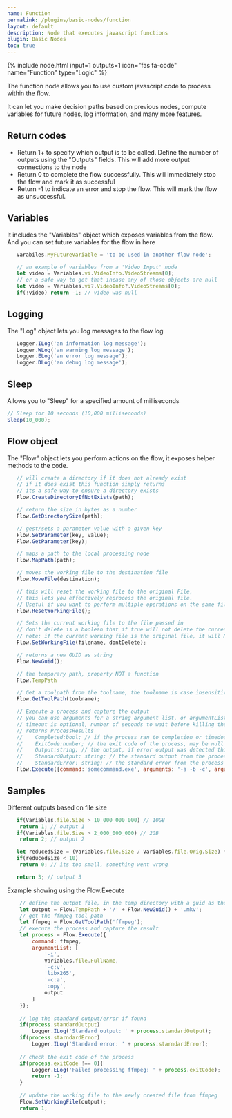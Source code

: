 ```yaml
---
name: Function
permalink: /plugins/basic-nodes/function
layout: default
description: Node that executes javascript functions
plugin: Basic Nodes
toc: true
---
```


{% include node.html input=1 outputs=1 icon="fas fa-code" name="Function" type="Logic" %}


The function node allows you to use custom javascript code to process within the flow.

It can let you make decision paths based on previous nodes, compute variables for future nodes, log information, and many more features.

## Return codes
* Return 1+ to specify which output is to be called.   Define the number of outputs using the "Outputs" fields.  This will add more output connections to the node
* Return 0 to complete the flow successfully.  This will immediately stop the flow and mark it as successful
* Return -1 to indicate an error and stop the flow.  This will mark the flow as unsuccessful.

## Variables
It includes the "Variables" object which exposes variables from the flow.  And you can set future variables for the flow in here

```js
   Varabiles.MyFutureVariable = 'to be used in another flow node';

   // an example of variables from a 'Video Input' node
   let video = Variables.vi.VideoInfo.VideoStreams[0];
   // or a safe way to get that incase any of those objects are null
   let video = Variables.vi?.VideoInfo?.VideoStreams[0];
   if(!video) return -1; // video was null
```


## Logging
The "Log" object lets you log messages to the flow log
```js
   Logger.ILog('an information log message');
   Logger.WLog('an warning log message');
   Logger.ELog('an error log message');
   Logger.DLog('an debug log message');
```

## Sleep
Allows you to "Sleep" for a specified amount of milliseconds
```js
// Sleep for 10 seconds (10,000 milliseconds)
Sleep(10_000);
```

## Flow object
The "Flow" object lets you perform actions on the flow, it exposes helper methods to the code.
```js
   // will create a directory if it does not already exist
   // if it does exist this function simply returns 
   // its a safe way to ensure a directory exists 
   Flow.CreateDirectoryIfNotExists(path);

   // return the size in bytes as a number
   Flow.GetDirectorySize(path); 

   // gest/sets a parameter value with a given key
   Flow.SetParameter(key, value); 
   Flow.GetParameter(key); 

   // maps a path to the local processing node
   Flow.MapPath(path); 

   // moves the working file to the destination file
   Flow.MoveFile(destination); 

   // this will reset the working file to the original File, 
   // this lets you effectively reprocess the original file.  
   // Useful if you want to perform multiple operations on the same file
   Flow.ResetWorkingFile(); 

   // Sets the current working file to the file passed in
   // don't delete is a boolean that if true will not delete the current working file
   // note: if the current working file is the original file, it will NEVER be deleted
   Flow.SetWorkingFile(filename, dontDelete);

   // returns a new GUID as string
   Flow.NewGuid();

   // the temporary path, property NOT a function
   Flow.TempPath

   // Get a toolpath from the toolname, the toolname is case insensitive
   Flow.GetToolPath(toolname);

   // Execute a process and capture the output
   // you can use arguments for a string argument list, or argumentList which is an string array and will escape the arguments for you correctly
   // timeout is optional, number of seconds to wait before killing the process
   // returns ProcessResults
   //    Completed:bool; // if the process ran to completion or timedout/was canceled
   //    ExitCode:number; // the exit code of the process, may be null
   //    Output:string; // the output, if error output was detected this will contain that output
   //    StandardOutput: string; // the standard output from the process
   //    StandardError: string; // the standard error from the process if any
   Flow.Execute({command:'somecommand.exe', arguments: '-a -b -c', argumentList: ['can', 'use', 'instead of arguments'], timeout: 0, workingDirectory: 'optional'});
```


## Samples

Different outputs based on file size
```js
   if(Variables.file.Size > 10_000_000_000) // 10GB
   	return 1; // output 1
   if(Variables.file.Size > 2_000_000_000) // 2GB
   	return 2; // output 2

   let reducedSize = (Variables.file.Size / Variables.file.Orig.Size) * 100;
   if(reducedSize < 10)
   	return 0; // its too small, something went wrong

   return 3; // output 3
```

Example showing using the Flow.Execute
```js
    // define the output file, in the temp directory with a guid as the name
    let output = Flow.TempPath + '/' + Flow.NewGuid() + '.mkv';
    // get the ffmpeg tool path
    let ffmpeg = Flow.GetToolPath('ffmpeg');
    // execute the process and capture the result
    let process = Flow.Execute({
    	command: ffmpeg,
    	argumentList: [
    		'-i',
    		Variables.file.FullName,
    		'-c:v',
    		'libx265',
    		'-c:a',
    		'copy',
    		output
    	]
    });
    
    // log the standard output/error if found
    if(process.standardOutput)
    	Logger.ILog('Standard output: ' + process.standardOutput);
    if(process.starndardError)
    	Logger.ILog('Standard error: ' + process.starndardError);
    
    // check the exit code of the process
    if(process.exitCode !== 0){
    	Logger.ELog('Failed processing ffmpeg: ' + process.exitCode);
    	return -1;
    }
    
    // update the working file to the newly created file from ffmpeg
    Flow.SetWorkingFile(output);
    return 1;
```